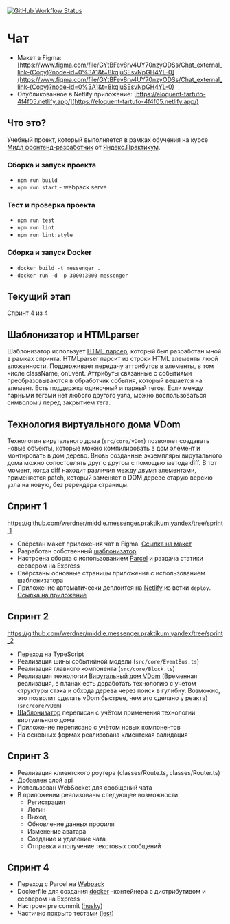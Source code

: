 [![GitHub Workflow Status](https://img.shields.io/github/actions/workflow/status/werdner/middle.messenger.praktikum.yandex/tests.yml)](https://github.com/werdner/middle.messenger.praktikum.yandex/actions)

# Чат

* Макет в Figma: [https://www.figma.com/file/GYtBFev8rv4UY70nzyODSs/Chat_external_link-(Copy)?node-id=0%3A1&t=8kqjuSEsvNpGH4YL-0](https://www.figma.com/file/GYtBFev8rv4UY70nzyODSs/Chat_external_link-(Copy)?node-id=0%3A1&t=8kqjuSEsvNpGH4YL-0)
* Опубликованное в Netlify приложение: [https://eloquent-tartufo-4f4f05.netlify.app/](https://eloquent-tartufo-4f4f05.netlify.app/)

## Что это?

Учебный проект, который выполняется в рамках обучения на курсе [Мидл фронтенд-разработчик](https://praktikum.yandex.ru/middle-frontend/) от [Яндекс.Практикум](https://praktikum.yandex.ru).

### Сборка и запуск проекта
* `npm run build`
* `npm run start` - webpack serve

### Тест и проверка проекта
* `npm run test`
* `npm run lint`
* `npm run lint:style`

### Сборка и запуск Docker
* `docker build -t messenger .`
* `docker run -d -p 3000:3000 messenger`

## Текущий этап

Спринт 4 из 4

## Шаблонизатор и HTMLparser

Шаблонизатор использует [HTML парсер](https://github.com/werdner/middle.messenger.praktikum.yandex/blob/sprint_1/src/utils/HTMLParser.js), который был разработан мной в рамках спринта.
HTMLparser парсит из строки HTML элементы люой вложенности. Поддерживает передачу аттрибутов в элементы, в том числе className, onEvent. Аттрибуты связанные с событиями преобразовываются в обработчик события, который вешается на элемент.
Есть поддержка одиночный и парный тегов. Если между парными тегами нет любого другого узла, можно воспользоваться символом / перед закрытием тега.

## Технология виртуального дома VDom

Технология вирутального дома (`src/core/vDom`) позволяет создавать новые объекты, которые можно компилировать в дом элемент и монтировать в дом дерево.
Вновь созданные экземпляры вирутального дома можно сопостовлять друг с другом с помощью метода diff. В тот момент, когда diff находит различия между двумя элементами, применяется patch, который заменяет в DOM дереве старую версию узла на новую, без ререндера страницы.

## Спринт 1

https://github.com/werdner/middle.messenger.praktikum.yandex/tree/sprint_1

* Свёрстан макет приложения чат в Figma. [Ссылка на макет](https://www.figma.com/file/GYtBFev8rv4UY70nzyODSs/Chat_external_link-(Copy)?node-id=0%3A1&t=8kqjuSEsvNpGH4YL-0)
* Разработан собственный [шаблонизатор](https://github.com/werdner/middle.messenger.praktikum.yandex/blob/sprint_1/src/utils/Templator.js)
* Настроена сборка с использованием [Parcel](https://parceljs.org/) и раздача статики сервером на Express
* Свёрстаны основные страницы приложения с использованием шаблонизатора
* Приложение автоматически деплоится на [Netlify](https://www.netlify.com/) из ветки `deploy`. [Ссылка на приложение](https://eloquent-tartufo-4f4f05.netlify.app/)

## Спринт 2

https://github.com/werdner/middle.messenger.praktikum.yandex/tree/sprint_2

* Переход на TypeScript
* Реализация шины событийной модели (`src/core/EventBus.ts`)
* Реализация главного компонента (`src/core/Block.ts`)
* Реализация технологии [Вирутальный дом VDom](#Vdom) (Временная реализация, в планах есть доработать технологию с учетом структуры стэка и обхода дерева через поиск в гулибну. Возможно, это позволит сделать vDom быстрее, чем это сделано у реакта) (`src/core/vDom`)
* [Шаблонизатор](#шаблонизатор) переписан с учётом применения технологии виртуального дома
* Приложение переписано с учётом новых компонентов
* На основных формах реализована клиентская валидация

## Спринт 3

* Реализация клиентского роутера (classes/Route.ts, classes/Router.ts)
* Добавлен слой api
* Использован WebSocket для сообщений чата
* В приложении реализованы следующее возможности:
    * Регистрация
    * Логин
    * Выход
    * Обновление данных профиля
    * Изменение аватара
    * Создание и удаление чата
    * Отправка и получение текстовых сообщений

## Спринт 4

* Переход с Parcel на [Webpack](https://webpack.js.org/)
* Dockerfile для создания [docker](https://www.docker.com/) -контейнера с дистрибутивом и сервером на Express
* Настроен pre commit ([husky](https://typicode.github.io/husky/#/))
* Частично покрыто тестами ([jest](https://jestjs.io/))

